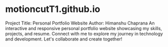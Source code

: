 # motioncutT1.github.io
Project Title: Personal Portfolio Website  Author: Himanshu Chaprana  An interactive and responsive personal portfolio website showcasing my skills, projects, and resume. Connect with me to explore my journey in technology and development. Let's collaborate and create together!
